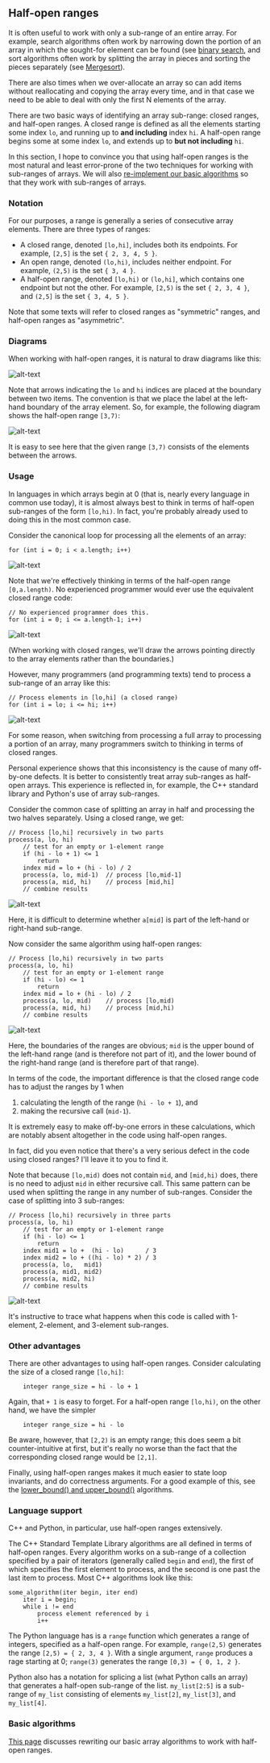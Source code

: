 ## Half-open ranges

It is often useful to work with only a sub-range of an entire array.
For example, search algorithms often work by narrowing down the portion of an array
in which the sought-for element can be found
(see [binary search](Lower-upper-bound.md),
and sort algorithms often work by splitting the array
in pieces and sorting the pieces separately
(see [Mergesort](../CS2/Merge-sort.md)).

There are also times when we over-allocate an array
so can add items without reallocating and copying the array every time,
and in that case we need to be able to deal with
only the first N elements of the array.

There are two basic ways of identifying an array sub-range:
closed ranges, and half-open ranges.
A closed range is defined as all the elements
starting some index `lo`,
and running up to **and including** index `hi`.
A half-open range begins some at some index `lo`,
and extends up to **but not including** `hi`.

In this section,
I hope to convince you that using half-open ranges
is the most natural and least error-prone of the two techniques
for working with sub-ranges of arrays.
We will also [re-implement our basic algorithms](Basic-algorithms-subranges.md)
so that they work with sub-ranges of arrays.

### Notation

For our purposes, a range is generally a series of consecutive array elements.
There are three types of ranges:
* A closed range, denoted `[lo,hi]`, includes both its endpoints.
For example, `[2,5]` is the set `{ 2, 3, 4, 5 }`.
* An open range, denoted `(lo,hi)`, includes neither endpoint.
For example, `(2,5)` is the set `{ 3, 4 }`.
* A half-open range, denoted `[lo,hi)` or `(lo,hi]`, which contains one endpoint but not the other.
For example, `[2,5)` is the set `{ 2, 3, 4 }`, and `(2,5]` is the set `{ 3, 4, 5 }`.

Note that some texts will refer to closed ranges as "symmetric" ranges,
and half-open ranges as "asymmetric".

### Diagrams

When working with half-open ranges,
it is natural to draw diagrams like this:

![alt-text](on-boundary.png)

Note that arrows indicating the `lo` and `hi` indices
are placed at the boundary between two items.
The convention is that we place the label
at the left-hand boundary of the array element.
So, for example, the following diagram
shows the half-open range `[3,7)`:

![alt-text](range-3-7.png)

It is easy to see here that the given range `[3,7)`
consists of the elements between the arrows.

### Usage

In languages in which arrays begin at 0 (that is, nearly every language in common use today),
it is almost always best to think in terms of half-open sub-ranges of the form `[lo,hi)`.
In fact, you're probably already used to doing this in the most common case.

Consider the canonical loop for processing all the elements of an array:
```
for (int i = 0; i < a.length; i++)
```
![alt-text](zero-to-length.png)

Note that we're effectively thinking in terms of the half-open range `[0,a.length)`.
No experienced programmer would ever use the equivalent closed range code:
```
// No experienced programmer does this.
for (int i = 0; i <= a.length-1; i++)
```
![alt-text](zero-to-length-minus-one.png)

(When working with closed ranges,
we'll draw the arrows pointing directly
to the array elements rather than the boundaries.)

However, many programmers (and programming texts) tend to process a sub-range of an array like this:
```
// Process elements in [lo,hi] (a closed range)
for (int i = lo; i <= hi; i++)
```
![alt-text](lo-to-hi-closed-range.png)

For some reason, when switching from processing a full array to processing a portion of an array,
many programmers switch to thinking in terms of closed ranges.

Personal experience shows that this inconsistency is the cause of many off-by-one defects.
It is better to consistently treat array sub-ranges as half-open arrays.
This experience is reflected in, for example, the C++ standard library and Python's use of array sub-ranges.

Consider the common case of splitting an array in half and processing the two halves separately.
Using a closed range, we get:
```
// Process [lo,hi] recursively in two parts
process(a, lo, hi)
    // test for an empty or 1-element range
    if (hi - lo + 1) <= 1
        return
    index mid = lo + (hi - lo) / 2
    process(a, lo, mid-1)  // process [lo,mid-1]
    process(a, mid, hi)    // process [mid,hi]
    // combine results
```
![alt-text](lo-hi-mid-closed-range.png)

Here, it is difficult to determine whether `a[mid]`
is part of the left-hand or right-hand sub-range.

Now consider the same algorithm using half-open ranges:
```
// Process [lo,hi) recursively in two parts
process(a, lo, hi)
    // test for an empty or 1-element range
    if (hi - lo) <= 1
        return
    index mid = lo + (hi - lo) / 2
    process(a, lo, mid)    // process [lo,mid)
    process(a, mid, hi)    // process [mid,hi)
    // combine results
```
![alt-text](lo-mid-hi-half-open.png)

Here, the boundaries of the ranges are obvious;
`mid` is the upper bound of the left-hand range
(and is therefore not part of it),
and the lower bound of the right-hand range
(and is therefore part of that range).

In terms of the code,
the important difference is that
the closed range code has to adjust the ranges by 1 when
1. calculating the length of the range (`hi - lo + 1`), and
2. making the recursive call (`mid-1`).

It is extremely easy to make off-by-one errors in these calculations,
which are notably absent altogether in the code using half-open ranges.

In fact, did you even notice that there's a very serious defect in the code using closed ranges?
I'll leave it to you to find it.

Note that because `[lo,mid)` does not contain `mid`, and `[mid,hi)` does,
there is no need to adjust `mid` in either recursive call.
This same pattern can be used when splitting the range in any number of sub-ranges.
Consider the case of splitting into 3 sub-ranges:
```
// Process [lo,hi) recursively in three parts
process(a, lo, hi)
    // test for an empty or 1-element range
    if (hi - lo) <= 1
        return
    index mid1 = lo +  (hi - lo)      / 3
    index mid2 = lo + ((hi - lo) * 2) / 3
    process(a, lo,   mid1)
    process(a, mid1, mid2)
    process(a, mid2, hi)
    // combine results
```
![alt-text](lo-mid1-mid2-hi-half-open.png)

It's instructive to trace what happens when this code is called with 1-element, 2-element,
and 3-element sub-ranges.

### Other advantages

There are other advantages to using half-open ranges.
Consider calculating the size of a closed range `[lo,hi]`:
```
    integer range_size = hi - lo + 1
```
Again, that `+ 1` is easy to forget.
For a half-open range `[lo,hi)`, on the other hand, we have the simpler
```
    integer range_size = hi - lo
```
Be aware, however, that `[2,2)` is an empty range;
this does seem a bit counter-intuitive at first,
but it's really no worse than the fact
that the corresponding closed range would be `[2,1]`.

Finally, using half-open ranges makes it much easier to state loop invariants,
and do correctness arguments.
For a good example of this,
see the [lower_bound() and upper_bound()](Lower-upper-bound.md) algorithms.

### Language support

C++ and Python, in particular, use half-open ranges extensively.

The C++ Standard Template Library algorithms
are all defined in terms of half-open ranges.
Every algorithm works on a sub-range
of a collection specified by a pair of iterators
(generally called `begin` and `end`),
the first of which specifies the first element to process,
and the second is one past the last item to process.
Most C++ algorithms look like this:
```
some_algorithm(iter begin, iter end)
    iter i = begin;
    while i != end
        process element referenced by i
        i++
```
The Python language has is a `range` function
which generates a range of integers,
specified as a half-open range.
For example, `range(2,5)` generates the range `[2,5) = { 2, 3, 4 }`.
With a single argument, `range` produces a rage starting at 0; `range(3)`
generates the range `[0,3) = { 0, 1, 2 }`.

Python also has a notation for splicing a list (what Python calls an array)
that generates a half-open sub-range of the list.
`my_list[2:5]` is a sub-range of `my_list`
consisting of elements `my_list[2]`, `my_list[3]`, and `my_list[4]`.

### Basic algorithms

[This page](Basic-algorithms-subranges.md) discusses
rewriting our basic array algorithms to work with
half-open ranges.
